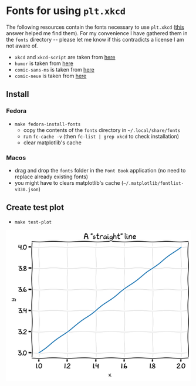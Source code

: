 # Fonts for using `plt.xkcd`

The following resources contain the fonts necessary to use `plt.xkcd`
([this](https://stackoverflow.com/a/22812176) answer helped me find them). For my
convenience I have gathered them in the `fonts` directory -- please let me know
if this contradicts a license I am not aware of.

+ `xkcd` and `xkcd-script` are taken from [here](https://github.com/ipython/xkcd-font)
+ `humor` is taken from [here](https://github.com/shreyankg/xkcd-desktop/blob/master/Humor-Sans.ttf)
+ `comic-sans-ms` is taken from [here](https://www.wfonts.com/font/comic-sans-ms)
+ `comic-neue` is taken from [here](https://fonts.google.com/specimen/Comic+Neue)

## Install

### Fedora

+ `make fedora-install-fonts`
  + copy the contents of the `fonts` directory in `~/.local/share/fonts`
  + run `fc-cache -v` (then `fc-list | grep xkcd` to check installation)
  + clear matplotlib's cache

### Macos

+ drag and drop the `fonts` folder in the `Font Book` application (no need to replace
  already existing fonts)
+ you might have to clears matplotlib's cache (`~/.matplotlib/fontlist-v330.json`)

## Create test plot

+ `make test-plot`

![test_plot](img/test_plot.png)
